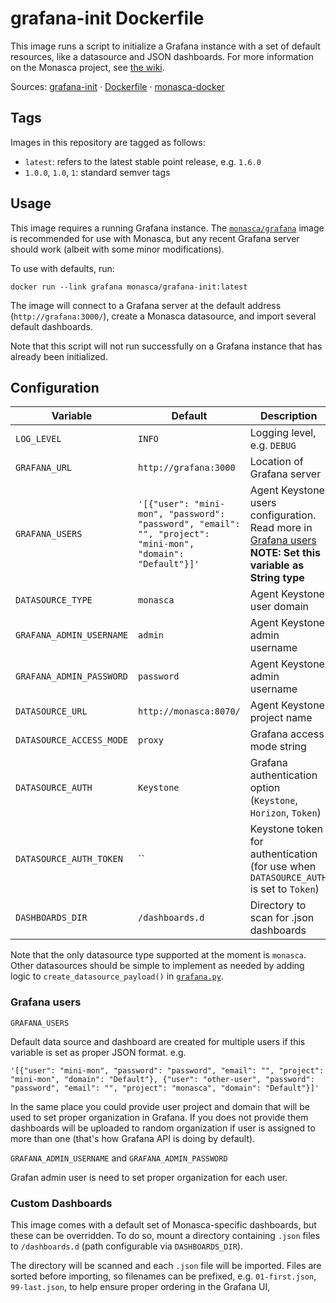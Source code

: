 grafana-init Dockerfile
=======================

This image runs a script to initialize a Grafana instance with a set of default
resources, like a datasource and JSON dashboards. For more information on the
Monasca project, see [the wiki][1].

Sources: [grafana-init][2] &middot; [Dockerfile][3] &middot; [monasca-docker][4]

Tags
----

Images in this repository are tagged as follows:

 * `latest`: refers to the latest stable point release, e.g. `1.6.0`
 * `1.0.0`, `1.0`, `1`: standard semver tags

Usage
-----

This image requires a running Grafana instance. The [`monasca/grafana`][5] image
is recommended for use with Monasca, but any recent Grafana server should work
(albeit with some minor modifications).

To use with defaults, run:

    docker run --link grafana monasca/grafana-init:latest

The image will connect to a Grafana server at the default address
(`http://grafana:3000/`), create a Monasca datasource, and import several
default dashboards.

Note that this script will not run successfully on a Grafana instance that has
already been initialized.

Configuration
-------------

| Variable           | Default                | Description                     |
|--------------------|------------------------|---------------------------------|
| `LOG_LEVEL`        | `INFO`                 | Logging level, e.g. `DEBUG`     |
| `GRAFANA_URL`      | `http://grafana:3000`  | Location of Grafana server      |
| `GRAFANA_USERS`    | `'[{"user": "mini-mon", "password": "password", "email": "", "project": "mini-mon", "domain": "Default"}]'` | Agent Keystone users configuration. Read more in [Grafana users](#grafana-users) **NOTE: Set this variable as String type** |
| `DATASOURCE_TYPE`  | `monasca`              | Agent Keystone user domain      |
| `GRAFANA_ADMIN_USERNAME`  | `admin`         | Agent Keystone admin username   |
| `GRAFANA_ADMIN_PASSWORD`  | `password`      | Agent Keystone admin username   |
| `DATASOURCE_URL`   | `http://monasca:8070/` | Agent Keystone project name     |
| `DATASOURCE_ACCESS_MODE` | `proxy`          | Grafana access mode string      |
| `DATASOURCE_AUTH`  | `Keystone`             | Grafana authentication option (`Keystone`, `Horizon`, `Token`) |
| `DATASOURCE_AUTH_TOKEN` | ``                | Keystone token for authentication (for use when `DATASOURCE_AUTH` is set to `Token`) |
| `DASHBOARDS_DIR`   | `/dashboards.d`        | Directory to scan for .json dashboards |

Note that the only datasource type supported at the moment is `monasca`. Other
datasources should be simple to implement as needed by adding logic to
`create_datasource_payload()` in [`grafana.py`][6].

### Grafana users

`GRAFANA_USERS`

Default data source and dashboard are created for multiple
users if this variable is set as proper JSON format. e.g.
```
'[{"user": "mini-mon", "password": "password", "email": "", "project": "mini-mon", "domain": "Default"}, {"user": "other-user", "password": "password", "email": "", "project": "monasca", "domain": "Default"}]'
```
In the same place you could provide user project and domain that will be used
to set proper organization in Grafana. If you does not provide them dashboards
will be uploaded to random organization if user is assigned to more than one
(that's how Grafana API is doing by default).

`GRAFANA_ADMIN_USERNAME` and `GRAFANA_ADMIN_PASSWORD`

Grafan admin user is need to set proper organization for each user.


### Custom Dashboards

This image comes with a default set of Monasca-specific dashboards, but these
can be overridden. To do so, mount a directory containing `.json` files to
`/dashboards.d` (path configurable via `DASHBOARDS_DIR`).

The directory will be scanned and each `.json` file will be imported. Files are
sorted before importing, so filenames can be prefixed, e.g. `01-first.json`,
`99-last.json`, to help ensure proper ordering in the Grafana UI,


[1]: https://wiki.openstack.org/wiki/Monasca
[2]: https://github.com/monasca/monasca-docker/blob/master/grafana-init/
[3]: https://github.com/monasca/monasca-docker/blob/master/grafana-init/Dockerfile
[4]: https://github.com/monasca/monasca-docker/
[5]: https://hub.docker.com/r/monasca/grafana/
[6]: https://github.com/monasca/monasca-docker/blob/master/grafana-init/grafana.py
